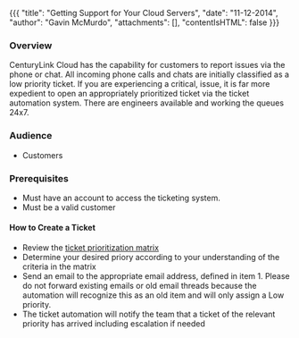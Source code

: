 {{{
  "title": "Getting Support for Your Cloud Servers",
  "date": "11-12-2014",
  "author": "Gavin McMurdo",
  "attachments": [],
  "contentIsHTML": false
}}}

### Overview

CenturyLink Cloud has the capability for customers to report issues via the phone or chat. All incoming phone calls and chats are initially classified as a low priority ticket. If you are experiencing a critical, issue, it is far more expedient to open an appropriately prioritized ticket via the ticket automation system. There are engineers available and working the queues 24x7.</p>

### Audience

* Customers

### Prerequisites

* Must have an account to access the ticketing&nbsp;system.
* Must be a valid customer

#### How to Create a Ticket

* Review the [ticket prioritization matrix](./ticket-prioritization-matrix.md)
* Determine your desired priory according to your understanding of the criteria in the matrix
* Send an email to the appropriate email address, defined in item 1. Please do not forward existing emails or old email threads because the automation will recognize this as an old item and will only assign a Low priority.
* The ticket automation will notify the team that a ticket of the relevant priority has arrived including escalation if needed
